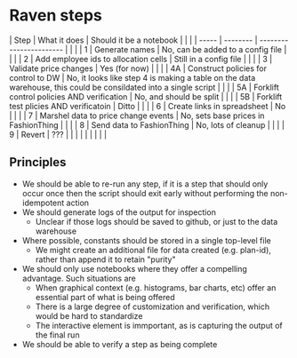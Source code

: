 # Raven steps

| Step  | What it does                               | Should it be a notebook                                                                                          |   |    |
| ----- | --------                                   | -----------------------                                                                                          |   |    |
| 1     | Generate names                             | No, can be added to a config file                                                                                |   |    |
| 2     | Add employee ids to allocation cells       | Still in a config file                                                                                           |   |    |
| 3     | Validate price changes                     | Yes (for now)                                                                                                    |   |    |
| 4A    | Construct policies for control to DW       | No, it looks like step 4 is making a table on the data warehouse, this could be consildated into a single script |   |    |
| 5A    | Forklift control policies AND verification | No, and should be split                                                                                          |   |    |
| 5B    | Forklift test plicies AND verificatoin     | Ditto                                                                                                            |   |    |
| 6     | Create links in spreadsheet                | No                                                                                                               |   |    |
| 7     | Marshel data to price change events        | No, sets base prices in FashionThing                                                                             |   |    |
| 8     | Send data to FashionThing                  | No, lots of cleanup                                                                                              |   |    |
| 9     | Revert                                     | ???                                                                                                              |   |    |
|       |                                            |                                                                                                                  |   |    |

## Principles

- We should be able to re-run any step, if it is a step that should only occur once then the script should exit early without performing the non-idempotent action
- We should generate logs of the output for inspection
  - Unclear if those logs should be saved to github, or just to the data warehouse
- Where possible, constants should be stored in a single top-level file
  - We might create an additional file for data created (e.g. plan-id), rather than append it to retain "purity"
- We should only use notebooks where they offer a compelling advantage. Such situations are 
  - When graphical context (e.g. histograms, bar charts, etc) offer an essential part of what is being offered
  - There is a large degree of customization and verification, which would be hard to standardize
  - The interactive element is immportant, as is capturing the output of the final run
- We should be able to verify a step as being complete
